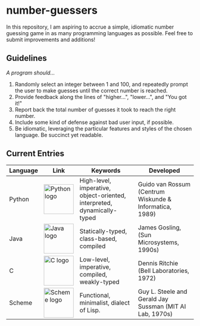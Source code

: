 # number-guessers

In this repository, I am aspiring to accrue a simple, idiomatic number guessing game in
as many programming languages as possible. Feel free to submit improvements and additions!

## Guidelines ##

*A program should...*

1. Randomly select an integer between 1 and 100, and repeatedly prompt the user
to make guesses until the correct number is reached.
2. Provide feedback along the lines of "higher...", "lower...", and "You got it!"
3. Report back the total number of guesses it took to reach the right number.
4. Include some kind of defense against bad user input, if possible.
5. Be idiomatic, leveraging the particular features and styles of the chosen language. Be succinct yet readable.

## Current Entries ##

| Language | Link | Keywords | Developed |
|----------|------|----------|-----------|
| Python   | [<img src="https://camo.githubusercontent.com/7417b0470817fcadad401644c66f33e08bd7b8b4/68747470733a2f2f7777772e707974686f6e2e6f72672f7374617469632f636f6d6d756e6974795f6c6f676f732f707974686f6e2d6c6f676f2d6d61737465722d76332d544d2e706e67" alt="Python logo" height=80px>](https://github.com/dustinmichels/number-guessers/tree/master/Python)|High-level, imperative, object-oriented, interpreted, dynamically-typed | Guido van Rossum (Centrum Wiskunde & Informatica, 1989) |
| Java     |[<img src="https://camo.githubusercontent.com/941082e9ffb32249f5326a9eab81fc2ae93f0e7c/68747470733a2f2f7669676e65747465322e77696b69612e6e6f636f6f6b69652e6e65742f6c6f676f70656469612f696d616765732f362f36612f4a6176612d6c6f676f2e6a70672f7265766973696f6e2f6c61746573742f7363616c652d746f2d77696474682d646f776e2f3634303f63623d3230313530333231303732333437" alt="Java logo" height=80px>](https://github.com/dustinmichels/number-guessers/tree/master/Java)|Statically-typed, class-based, compiled | James Gosling, (Sun Microsystems, 1990s) |
| C        |[<img src="https://camo.githubusercontent.com/8ae947ce8b7c89aa14b6ac3fa1aa9bf65f282999/68747470733a2f2f75706c6f61642e77696b696d656469612e6f72672f77696b6970656469612f636f6d6d6f6e732f7468756d622f332f33352f5468655f435f50726f6772616d6d696e675f4c616e67756167655f6c6f676f2e7376672f38303070782d5468655f435f50726f6772616d6d696e675f4c616e67756167655f6c6f676f2e7376672e706e673f31353038393234343231343135" alt="C logo" height=80px>](https://github.com/dustinmichels/number-guessers/tree/master/C)|Low-level, imperative, compiled, weakly-typed| Dennis Ritchie (Bell Laboratories, 1972) |
| Scheme        |[<img src="https://camo.githubusercontent.com/2e0056ae8c0e880f9d50db22989e7352b839f2a4/68747470733a2f2f7777772e636f6d7075746572686f70652e636f6d2f6a6172676f6e2f732f736368656d652e6a7067" alt="Scheme logo" height=80px>](https://github.com/dustinmichels/number-guessers/tree/master/Scheme)|Functional, minimalist, dialect of Lisp.| Guy L. Steele and Gerald Jay Sussman (MIT AI Lab, 1970s) |
